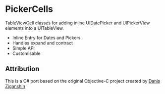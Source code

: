 # PickerCells

TableViewCell classes for adding inline UIDatePicker and UIPickerView elements into a UITableView.

 * Inline Entry for Dates and Pickers
 * Handles expand and contract
 * Simple API
 * Customisable
 
## Attribution

This is a C# port based on the original Objective-C project created by [Danis Ziganshin](https://github.com/zigdanis/PickerCells)
   
